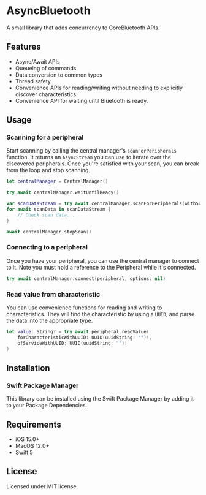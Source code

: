 # AsyncBluetooth
A small library that adds concurrency to CoreBluetooth APIs.

## Features
- Async/Await APIs
- Queueing of commands
- Data conversion to common types
- Thread safety
- Convenience APIs for reading/writing without needing to explicitly discover characteristics.
- Convenience API for waiting until Bluetooth is ready.

## Usage

### Scanning for a peripheral

Start scanning by calling the central manager's `scanForPeripherals` 
function. It returns an `AsyncStream` you can use to iterate over the 
discovered peripherals. Once you're satisfied with your scan, you can 
break from the loop and stop scanning.

```swift
let centralManager = CentralManager()

try await centralManager.waitUntilReady()

var scanDataStream = try await centralManager.scanForPeripherals(withServices: nil)
for await scanData in scanDataStream {
    // Check scan data...
}

await centralManager.stopScan()
```
### Connecting to a peripheral

Once you have your peripheral, you can use the central manager to connect 
to it. Note you must hold a reference to the Peripheral while it's 
connected.

```swift
try await centralManager.connect(peripheral, options: nil)
```

### Read value from characteristic

You can use convenience functions for reading and writing to characteristics. They will find the characteristic by using a `UUID`, and 
parse the data into the appropriate type.

```swift
let value: String? = try await peripheral.readValue(
    forCharacteristicWithUUID: UUID(uuidString: "")!,
    ofServiceWithUUID: UUID(uuidString: "")!
)

```

## Installation

### Swift Package Manager

This library can be installed using the Swift Package Manager by adding it 
to your Package Dependencies.

## Requirements

- iOS 15.0+
- MacOS 12.0+
- Swift 5

## License

Licensed under MIT license.